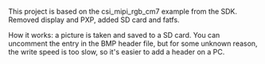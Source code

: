 This project is based on the csi_mipi_rgb_cm7 example from the SDK. Removed display and PXP, added SD card and fatfs.

How it works: a picture is taken and saved to a SD card. You can uncomment the entry in the BMP header file, but for some unknown reason, the write speed is too slow, so it's easier to add a header on a PC.